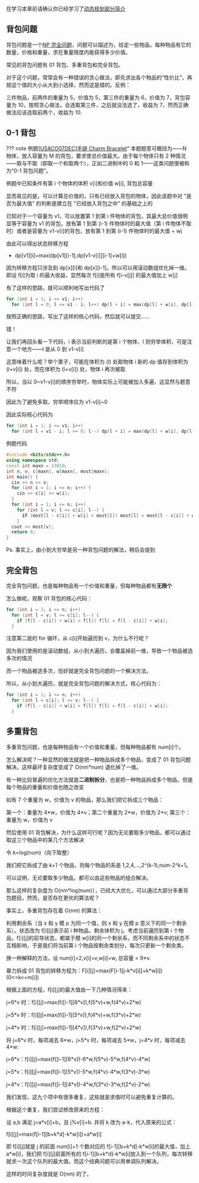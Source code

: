 在学习本章前请确认你已经学习了[动态规划部分简介](/dp/)

## 背包问题

背包问题是一个[NP 完全问题](https://zh.wikipedia.org/wiki/NP%E5%AE%8C%E5%85%A8)，问题可以描述为，给定一些物品，每种物品有它的数量，价格和重量，求在重量限度内能获得多少价值。

常见的背包问题有 01 背包、多重背包和完全背包。

对于这个问题，常常会有一种错误的贪心做法，即先求出各个物品的“性价比”，再按这个值的大小从大到小选择，然而这是错的。反例：

三件物品，前两件的重量为 5，价值为 5，第三件的重量为 6，价值为 7，背包容量为 10，按照贪心做法，会选取第三件，之后就没法选了，收益为 7，然而正确做法应该选取前两个，收益为 10.

## 0-1 背包

??? note 例题[\[USACO07DEC\]手链 Charm Bracelet](https://www.luogu.org/problemnew/show/P2871)"
    本题题意可概括为——N 物体，放入容量为 M 的背包，要求使总价值最大。由于每个物体只有 2 种情况——取与不取（即取一个和取两个），正如二进制中的 0 和 1——这类问题便被称为“0-1 背包问题”。

例题中已知条件有第 i 个物体的体积 v[i]和价值 w[i], 背包总容量

显而易见的是，可以计算总价值的，只有已经放入背包的物体，因此该题中对 "是否为最大值" 的判断是建立在 "已经放入背包之中" 的基础之上的

已知对于一个容量为 v1，可以放置第 1 到第 i 件物体的背包，其最大总价值很明显等于容量为 v1 的背包，放有第 1 到第 (i-1) 件物体时的最大值（第 i 件物体不取时）或者是容量为 v1-v[i]的背包，放有第 1 到第 (i-1) 件物体时的最大值 + w[i](第i件物体取时)

由此可以得出状态转移方程

-   dp[v1][i]=max(dp[v1][i-1],dp[v1-v\[i\]][i-1]+w[i])

因为转移方程只涉及到 dp[x][i]和 dp[x][i-1]。所以可以用滚动数组优化掉一维。即设 f[i]为取 i 的最大收益，显然每次 f[i]是所有 f\[i-v[j]] 的最大值加上 w[j]

有了这样的思路，就可以顺利地写出代码了

```cpp
for (int i = 1; i <= v1; i++)
  for (int l = 0; l <= v1 - i; l++) dp[l + i] = max(dp[l] + w[i], dp[l + i]);
```

按照正确的思路，写出了这样的核心代码，然后就可以提交……

错！

让我们再回头看一下代码，i 表示当前判断的是第 i 个物体，l 则穷举体积，可是注意一个地方——l 是从 0 到 v1-v[i]

这意味着什么呢？举个栗子，可能在体积为 (l) 处取物体 i 新的 dp 值存到体积为 (l+v[i]) 处，而在体积为 (l+v[i]) 处，物体 i 再次被取

所以，当以 0~v1-v[i]的顺序穷举时，物体实际上可能被加入多遍，这显然与题意不符

因此为了避免多取，穷举顺序应为 v1-v[i]~0

因此实际核心代码为

```cpp
for (int i = 1; i <= v1; i++)
  for (int l = v1 - i; l >= 0; l--) dp[l + i] = max(dp[l] + w[i], dp[l + i]);
```

例题代码

```cpp
#include <bits/stdc++.h>
using namespace std;
const int maxn = 13010;
int n, v, c[maxn], w[maxn], most[maxn];
int main() {
  cin >> n >> v;
  for (int i = 1; i <= n; i++) {
    cin >> c[i] >> w[i];
  }
  for (int i = 1; i <= n; i++)
    for (int l = v; l >= c[i]; l--) {
      if (most[l - c[i]] + w[i] > most[l]) most[l] = most[l - c[i]] + w[i];
    }
  cout << most[v];
  return 0;
}
```

Ps. 事实上，由小到大穷举是另一种背包问题的解法，稍后会提到

## 完全背包

完全背包问题，也是每种物品有一个价值和重量，但每种物品都有**无限个**

怎么做呢，观察 01 背包的核心代码：

```cpp
for (int i = 1; i <= n; i++)
  for (int l = v; l >= c[i]; l--) {
    if (f[l - c[i]] + w[i] > f[l]) f[l] = f[l - c[i]] + w[i];
  }
```

注意第二层的 for 循环，从 c[i]开始遍历到 v，为什么不行呢？

因为我们使用的是滚动数组，从小到大遍历，会覆盖掉前一维，导致一个物品被选多次的情况

而一个物品被选多次，恰好就是完全背包问题的一个解决方法。

所以，从小到大遍历，就是完全背包问题的解决方式，核心代码为：

```cpp
for (int i = 1; i <= n; i++)
  for (int l = c[i]; l >= v; l--) {
    if (f[l - c[i]] + w[i] > f[l]) f[l] = f[l - c[i]] + w[i];
  }
```

## 多重背包

多重背包问题，也是每种物品有一个价值和重量，但每种物品都有 num[i]个。

怎么解决呢？一种显然的做法就是把一种物品拆成多个物品，变成了 01 背包问题解决。这样最坏复杂度变成了 O(nm\*num) 退化掉了一维。

有一种比较普遍的优化方法就是**二进制拆分**，也是把一种物品拆成多个物品，但是每个物品的重量和价值也随之改变

如有 7 个重量为 w，价值为 v 的物品，那么我们把它拆成三个物品：

第一个：重量为 4\*w，价值为 4\*v；第二个重量为 2\*w，价值为 2\*v; 第三个：重量为 w，价值为 v

然后使用 01 背包解决，为什么这样可行呢？因为无论要取多少物品，都可以通过取这三个物品中的某几个方法解决

令 k=log(num)（向下取整）

我们把它拆成了由 k+1 个物品，则每个物品的系是 1,2,4,...,2^(k-1),num-2^k+1。

可以证明，无论要取多少物品，都可以由这些物品的组合解决。

那么这样的复杂度为 O(nm\*log(num)），已经大大优化，可以通过大部分多重背包题目，然而，是否存在更优的算法呢？

事实上，多重背包存在着 O(nm) 的算法：

利用剩余系（当 x 和 y 模 p 为同一个值，则 x 和 y 在模 p 意义下的同一个剩余系）。状态改为 f[i][j]表示前 i 种物品，剩余体积为 j，考虑当前遍历到第 i 个物品，f[i][j]的前导状态，都属于模 w[i]的同一个剩余系，而不同剩余系中的状态不互相影响，于是我们将当前第 i 个物品按剩余类划分，每次只更新一个剩余类。

换一种解释的方法，设 num[i]=2,v[i]=v,w[i]=w, 总容量 > 9\*v.

暴力拆成 01 背包的转移方程为：F[i][j]=max(F[i-1]j–k\*v[i]]+k\*w[i])(0&lt;=k&lt;=m[i])

根据上面的方程，f[i][j]的最大值由一下几种情况得来：

j=6\*v 时：f[i][j]=max(f([i-1][6\*v]),f(5\*v)+w,f(4\*v)+2\*w)

j=5\*v 时：f[i][j]=max(f([i-1][5\*v]),f(4\*v)+w,f(3\*v)+2\*w)

j=4\*v 时：f[i][j]=max(f([i-1][4\*v]),f(3\*v)+w,f(2\*v)+2\*w)

将 j=6\*v 时，每项减去 6\*w，j=5\*v 时，每项减去 5\*w，j=4\*v 时，每项减去 4\*w:

j=6\*v：f[i][j]=max(f([i-1][6\*v])-6\*w,f(5\*v)-5\*w,f(4\*v)-4\*w)

j=5\*v：f[i][j]=max(f([i-1][5\*v])-5\*w,f(4\*v)-4\*w,f(3\*v)-3\*w)

j=4\*v：f[i][j]=max(f([i-1][4\*v])-4\*w,f(3\*v)-3\*w,f(2\*v)-2\*w)

我们发现，这九个项中有很多重复，这些就是求值时可以避免重复计算的。

根据这个重复，我们尝试修改原来的方程：

设 a,b 满足 j=a\*v[i]+b，且 j%v[i]=b. 并将 k 改为 a-k，代入原来的公式：

f[i][j]=max(f[i-1][b+k\*d]-k\*w[i])+a\*w[i]

即 f[i][j]就是 j 的前面 num[i]+1 个数对应的 f[i-1][b+k\*d]-k\*w[i]的最大值，加上 a\*w[i]，我们把 f[i][j]前面所有的 f[i-1][b+k\*d]–k\*w[i]放入到一个队列，每次转移就求一次这个队列的最大值。而这个经典问题可以用单调队列解决。

这样的时间复杂度就是 O(nm) 的了。
